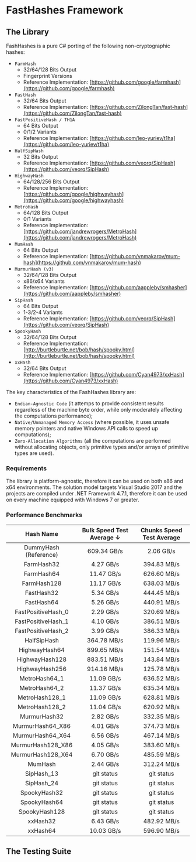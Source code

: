 # FastHashes Framework

## The Library

FashHashes is a pure C# porting of the following non-cryptographic hashes:

 - `FarmHash`
   - 32/64/128 Bits Output
   - Fingerprint Versions
   - Reference Implementation: [https://github.com/google/farmhash](https://github.com/google/farmhash)
 - `FastHash`
   - 32/64 Bits Output
   - Reference Implementation: [https://github.com/ZilongTan/fast-hash](https://github.com/ZilongTan/fast-hash)
 - `FastPositiveHash / TH1A`
   - 64 Bits Output
   - 0/1/2 Variants
   - Reference Implementation: [https://github.com/leo-yuriev/t1ha](https://github.com/leo-yuriev/t1ha)
 - `HalfSipHash`
   - 32 Bits Output
   - Reference Implementation: [https://github.com/veorq/SipHash](https://github.com/veorq/SipHash)
 - `HighwayHash`
   - 64/128/256 Bits Output
   - Reference Implementation: [https://github.com/google/highwayhash](https://github.com/google/highwayhash)
 - `MetroHash`
   - 64/128 Bits Output
   - 0/1 Variants
   - Reference Implementation: [https://github.com/jandrewrogers/MetroHash](https://github.com/jandrewrogers/MetroHash)
 - `MumHash`
   - 64 Bits Output
   - Reference Implementation: [https://github.com/vnmakarov/mum-hash](https://github.com/vnmakarov/mum-hash)
 - `MurmurHash (v3)`
   - 32/64/128 Bits Output
   - x86/x64 Variants
   - Reference Implementation: [https://github.com/aappleby/smhasher](https://github.com/aappleby/smhasher)
 - `SipHash`
   - 64 Bits Output
   - 1-3/2-4 Variants
   - Reference Implementation: [https://github.com/veorq/SipHash](https://github.com/veorq/SipHash)
 - `SpookyHash`
   - 32/64/128 Bits Output
   - Reference Implementation: [http://burtleburtle.net/bob/hash/spooky.html](http://burtleburtle.net/bob/hash/spooky.html)
 - `xxHash`
   - 32/64 Bits Output
   - Reference Implementation: [https://github.com/Cyan4973/xxHash](https://github.com/Cyan4973/xxHash)

The key characteristics of the FashHashes library are:
 - `Endian-Agnostic Code` (it attemps to provide consistent results regardless of the machine byte order, while only moderately affecting the computations performance);
 - `Native/Unmanaged Memory Access` (where possible, it uses unsafe memory pointers and native Windows API calls to speed up computations);
 - `Zero-Allocation Algorithms` (all the computations are performed without allocating objects, only primitive types and/or arrays of primitive types are used).
 
### Requirements
 
The library is platform-agnostic, therefore it can be used on both x86 and x64 environments. The solution model targets Visual Studio 2017 and the projects are compiled under .NET Framework 4.7.1, therefore it can be used on every machine equipped with Windows 7 or greater.

### Performance Benchmarks

| Hash Name             | Bulk Speed Test Average ↓ | Chunks Speed Test Average |
| :---:                 | :---:                     | :---:                     |
| DummyHash (Reference) | 609.34 GB/s               | 2.06 GB/s                 |
| FarmHash32            | 4.27 GB/s                 | 394.83 MB/s               |
| FarmHash64            | 11.47 GB/s                | 626.60 MB/s               |
| FarmHash128           | 11.17 GB/s                | 638.03 MB/s               |
| FastHash32            | 5.34 GB/s                 | 444.45 MB/s               |
| FastHash64            | 5.26 GB/s                 | 440.91 MB/s               |
| FastPositiveHash_0    | 2.29 GB/s                 | 320.69 MB/s               |
| FastPositiveHash_1    | 4.10 GB/s                 | 386.51 MB/s               |
| FastPositiveHash_2    | 3.99 GB/s                 | 386.33 MB/s               |
| HalfSipHash           | 364.78 MB/s               | 119.96 MB/s               |
| HighwayHash64         | 899.65 MB/s               | 151.54 MB/s               |
| HighwayHash128        | 883.51 MB/s               | 143.84 MB/s               |
| HighwayHash256        | 914.16 MB/s               | 125.78 MB/s               |
| MetroHash64_1         | 11.09 GB/s                | 636.52 MB/s               |
| MetroHash64_2         | 11.37 GB/s                | 635.34 MB/s               |
| MetroHash128_1        | 11.09 GB/s                | 628.81 MB/s               |
| MetroHash128_2        | 11.04 GB/s                | 620.92 MB/s               |
| MurmurHash32          | 2.82 GB/s                 | 332.35 MB/s               |
| MurmurHash64_X86      | 4.01 GB/s                 | 374.73 MB/s               | 
| MurmurHash64_X64      | 6.56 GB/s                 | 467.14 MB/s               |
| MurmurHash128_X86     | 4.05 GB/s                 | 383.60 MB/s               |
| MurmurHash128_X64     | 6.70 GB/s                 | 485.59 MB/s               |
| MumHash               | 2.44 GB/s                 | 312.24 MB/s               |
| SipHash_13            | git status                | git status                |
| SipHash_24            | git status                | git status                |
| SpookyHash32          | git status                | git status                |
| SpookyHash64          | git status                | git status                |
| SpookyHash128         | git status                | git status                |
| xxHash32              | 6.43 GB/s                 | 482.92 MB/s               |
| xxHash64              | 10.03 GB/s                | 596.90 MB/s               |

## The Testing Suite

